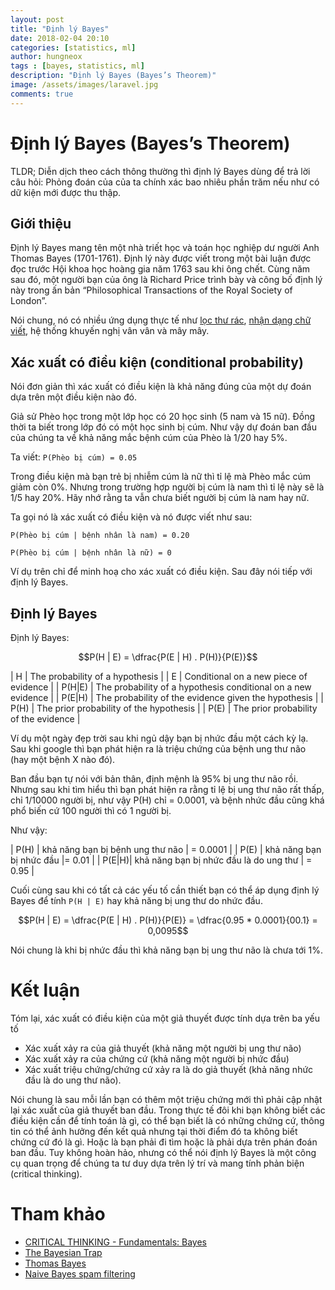 ```yaml
---
layout: post
title: "Định lý Bayes" 
date: 2018-02-04 20:10
categories: [statistics, ml]
author: hungneox
tags : [bayes, statistics, ml]
description: "Định lý Bayes (Bayes’s Theorem)"
image: /assets/images/laravel.jpg
comments: true
---
```


# Định lý Bayes (Bayes’s Theorem)

TLDR; Diễn dịch theo cách thông thường thì định lý Bayes dùng để trả lời câu hỏi: Phỏng đoán của của ta chính xác bao nhiêu phần trăm nếu như có dữ kiện mới được thu thập.

## Giới thiệu

Định lý Bayes mang tên một nhà triết học và toán học nghiệp dư người Anh Thomas Bayes (1701-1761). Định lý này được viết trong một bài luận được đọc trước Hội khoa học hoàng gia năm 1763 sau khi ông chết. Cùng năm sau đó, một người bạn của ông là Richard Price trình bày và công bố định lý này trong ấn bản “Philosophical Transactions of the Royal Society of London”.

Nói chung, nó có nhiều ứng dụng thực tế như [lọc thư rác](https://en.wikipedia.org/wiki/Naive_Bayes_spam_filtering), [nhận dạng chữ viết](http://www.lrc.tnu.edu.vn/upload/collection/brief/827_17.pdf), hệ thống khuyến nghị vân vân và mây mây.

## Xác xuất có điều kiện (conditional probability)
Nói đơn giản thì xác xuất có điều kiện là khả năng đúng của một dự đoán dựa trên một điều kiện nào đó. 

Giả sử Phèo học trong một lớp học có 20 học sinh (5 nam và 15 nữ). Đồng thời ta biết trong lớp đó có một học sinh bị cúm. Như vậy dự đoán ban đầu của chúng ta về khả năng mắc bệnh cúm của Phèo là 1/20 hay 5%. 

Ta viết: `P(Phèo bị cúm) = 0.05`

Trong điều kiện mà bạn trẻ bị nhiễm cúm là nữ thì tỉ lệ mà Phèo mắc cúm giảm còn 0%. Nhưng trong trường hợp người bị cúm là nam thì tỉ lệ này sẽ là 1/5 hay 20%. Hãy nhớ rằng ta vẫn chưa biết người bị cúm là nam hay nữ.

Ta gọi nó là xác xuất có điều kiện và nó được viết như sau:

`P(Phèo bị cúm | bệnh nhân là nam) = 0.20`

`P(Phèo bị cúm | bệnh nhân là nữ) = 0`

Ví dụ trên chỉ để minh hoạ cho xác xuất có điều kiện. Sau đây nói tiếp với định lý Bayes.

## Định lý Bayes 

Định lý Bayes:

$$P(H | E) = \dfrac{P(E | H) . P(H)}{P(E)}$$

| H       | The probability of a hypothesis                               |
| E       | Conditional on a new piece of evidence                        |
| P(H\|E) | The probability of a hypothesis conditional on a new evidence |
| P(E\|H) | The probability of the evidence given the hypothesis          |
| P(H)    | The prior probability of the hypothesis                       |
| P(E)    | The prior probability of the evidence                         |


Ví dụ một ngày đẹp trời sau khi ngủ dậy bạn bị nhức đầu một cách kỳ lạ. Sau khi google thì bạn phát hiện ra là triệu chứng của bệnh ung thư não (hay một bệnh X nào đó). 

Ban đầu bạn tự nói với bản thân, định mệnh là 95% bị ung thư não rồi. Nhưng sau khi tìm hiểu thì bạn phát hiện ra rằng tỉ lệ bị ung thư não rất thấp, chỉ 1/10000 người bị, như vậy P(H) chỉ = 0.0001, và bệnh nhức đầu cũng khá phổ biến cứ 100 người thì có 1 người bị.

Như vậy: 

| P(H)   | khả năng bạn bị bệnh ung thư não       | = 0.0001 |
| P(E)   | khả năng bạn bị nhức đầu               |= 0.01    |
| P(E\|H)| khả năng bạn bị nhức đầu là do ung thư | = 0.95   |


Cuối cùng sau khi có tất cả các yếu tố cần thiết bạn có thể áp dụng định lý Bayes để tính `P(H | E)` hay khả năng bị ung thư do nhức đầu.


$$P(H | E) = \dfrac{P(E | H) . P(H)}{P(E)} = \dfrac{0.95 * 0.0001}{00.1} = 0,0095$$

Nói chung là khi bị nhức đầu thì khả năng bạn bị ung thư não là chưa tới 1%.

# Kết luận

Tóm lại, xác xuất có điều kiện của một giả thuyết được tính dựa trên ba yếu tố 
* Xác xuất xảy ra của giả thuyết (khả năng một người bị ung thư não)
* Xác xuất xảy ra của chứng cứ (khả năng một người bị nhức đầu)
* Xác xuất triệu chứng/chứng cứ xảy ra là do giả thuyết (khả năng nhức đầu là do ung thư não). 

Nói chung là sau mỗi lần bạn có thêm một triệu chứng mới thì phải cập nhật lại xác xuất của giả thuyết ban đầu. Trong thực tế đôi khi bạn không biết các điều kiện cần để tính toán là gì, có thể bạn biết là có những chứng cứ, thông tin có thể ảnh hưởng đến kết quả nhưng tại thời điểm đó ta không biết chứng cứ đó là gì. Hoặc là bạn phải đi tìm hoặc là phải dựa trên phán đoán ban đầu. Tuy không hoàn hảo, nhưng có thể nói định lý Bayes là một công cụ quan trọng để chúng ta tư duy dựa trên lý trí và mang tính phản biện (critical thinking).

# Tham khảo

* [CRITICAL THINKING - Fundamentals: Bayes](https://www.youtube.com/watch?v=OqmJhPQYRc8)
* [The Bayesian Trap](https://www.youtube.com/watch?v=R13BD8qKeTg)
* [Thomas Bayes](https://en.wikipedia.org/wiki/Thomas_Bayes)
* [Naive Bayes spam filtering](https://en.wikipedia.org/wiki/Naive_Bayes_spam_filtering)